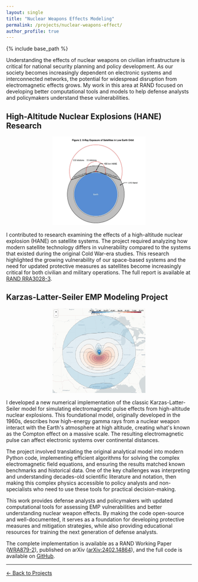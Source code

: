 ```yaml
---
layout: single
title: "Nuclear Weapons Effects Modeling"
permalink: /projects/nuclear-weapons-effect/
author_profile: true
---
```


{% include base_path %}

Understanding the effects of nuclear weapons on civilian infrastructure is critical for national security planning and policy development. As our society becomes increasingly dependent on electronic systems and interconnected networks, the potential for widespread disruption from electromagnetic effects grows. My work in this area at RAND focused on developing better computational tools and models to help defense analysts and policymakers understand these vulnerabilities.

## High-Altitude Nuclear Explosions (HANE) Research

<div style="text-align: center;">
    <img src="/images/HANE.png" alt="High-altitude nuclear explosion effects diagram" style="width: 50%; height: auto;">
</div>

I contributed to research examining the effects of a high-altitude nuclear explosion (HANE) on satellite systems. The project required analyzing how modern satellite technology differs in vulnerability compared to the systems that existed during the original Cold War-era studies. This research highlighted the growing vulnerability of our space-based systems and the need for updated protective measures as satellites become increasingly critical for both civilian and military operations. The full report is available at [RAND RRA3028-3](https://www.rand.org/pubs/research_reports/RRA3028-3.html).

## Karzas-Latter-Seiler EMP Modeling Project

<div style="text-align: center;">
    <img src="/images/Topeka_smile.png" alt="EMP effects simulation visualization" style="width: 50%; height: auto;">
</div>

I developed a new numerical implementation of the classic Karzas-Latter-Seiler model for simulating electromagnetic pulse effects from high-altitude nuclear explosions. This foundational model, originally developed in the 1960s, describes how high-energy gamma rays from a nuclear weapon interact with the Earth's atmosphere at high altitude, creating what's known as the Compton effect on a massive scale. The resulting electromagnetic pulse can affect electronic systems over continental distances.

The project involved translating the original analytical model into modern Python code, implementing efficient algorithms for solving the complex electromagnetic field equations, and ensuring the results matched known benchmarks and historical data. One of the key challenges was interpreting and understanding decades-old scientific literature and notation, then making this complex physics accessible to policy analysts and non-specialists who need to use these tools for practical decision-making.

This work provides defense analysts and policymakers with updated computational tools for assessing EMP vulnerabilities and better understanding nuclear weapon effects. By making the code open-source and well-documented, it serves as a foundation for developing protective measures and mitigation strategies, while also providing educational resources for training the next generation of defense analysts.

The complete implementation is available as a RAND Working Paper ([WRA879-2](https://doi.org/10.7249/WRA879-2)), published on arXiv ([arXiv:2402.14864](https://arxiv.org/abs/2402.14864)), and the full code is available on [GitHub](https://github.com/gshartnett/karzas-latter-seiler/).

---

[← Back to Projects](/projects/)